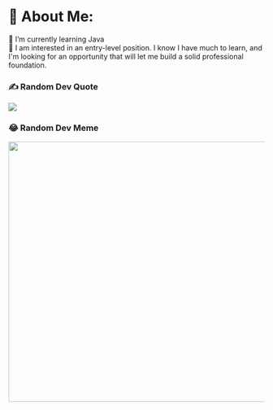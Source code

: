 # 💫 About Me:
🌱 I’m currently learning Java<br>👯 I am interested in an entry-level position. I know I have much to learn, and I'm looking for an opportunity that will let me build a solid professional foundation.<br>

### ✍️ Random Dev Quote
![](https://quotes-github-readme.vercel.app/api?type=horizontal&theme=radical)

### 😂 Random Dev Meme
<img src="https://random-memer.herokuapp.com/" width="512px"/>

